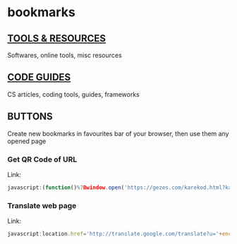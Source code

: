 # bookmarks

## [TOOLS & RESOURCES](/TOOL.md)
Softwares, online tools, misc resources

## [CODE GUIDES](/CODE.md)
CS articles, coding tools, guides, frameworks

## BUTTONS
Create new bookmarks in favourites bar of your browser, then use them any opened page
### Get QR Code of URL
Link:
```javascript
javascript:(function()%7Bwindow.open('https://gezes.com/karekod.html?karekod='+location.href,'_blank');%7D)()
```
### Translate web page
Link:
```javascript
javascript:location.href='http://translate.google.com/translate?u='+encodeURIComponent(location.href)+'&sl=auto&tl=tr&hl=&ie=UTF-8';
```
